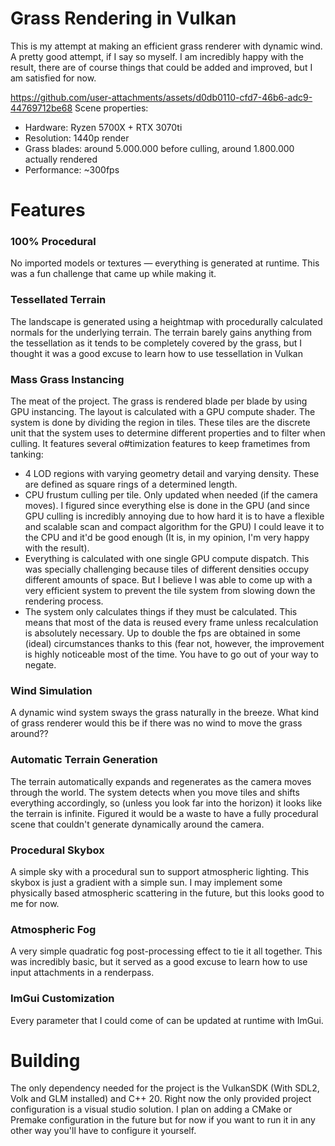 # Grass Rendering in Vulkan
This is my attempt at making an efficient grass renderer with dynamic wind. A pretty good attempt, if I say so myself.
I am incredibly happy with the result, there are of course things that could be added and improved, but I am satisfied for now.

https://github.com/user-attachments/assets/d0db0110-cfd7-46b6-adc9-44769712be68
Scene properties:
- Hardware: Ryzen 5700X + RTX 3070ti
- Resolution: 1440p render
- Grass blades: around 5.000.000 before culling, around 1.800.000 actually rendered
- Performance: ~300fps

# Features
### 100% Procedural
No imported models or textures — everything is generated at runtime. This was a fun challenge that came up while making it.

### Tessellated Terrain
The landscape is generated using a heightmap with procedurally calculated normals for the underlying terrain. 
The terrain barely gains anything from the tessellation as it tends to be completely covered by the grass, but I thought it was a good excuse to learn how to use tessellation in Vulkan

### Mass Grass Instancing
The meat of the project. The grass is rendered blade per blade by using GPU instancing. The layout is calculated with a GPU compute shader.
The system is done by dividing the region in tiles. These tiles are the discrete unit that the system uses to determine different properties and to filter when culling.
It features several o#timization features to keep frametimes from tanking:
- 4 LOD regions with varying geometry detail and varying density. These are defined as square rings of a determined length.
- CPU frustum culling per tile. Only updated when needed (if the camera moves). I figured since everything else is done in the GPU (and since GPU culling is incredibly annoying due to how hard it is to have a flexible and scalable scan and compact algorithm for the GPU) I could leave it to the CPU and it'd be good enough (It is, in my opinion, I'm very happy with the result).
- Everything is calculated with one single GPU compute dispatch. This was specially challenging because tiles of different densities occupy different amounts of space. But I believe I was able to come up with a very efficient system to prevent the tile system from slowing down the rendering process.
- The system only calculates things if they must be calculated. This means that most of the data is reused every frame unless recalculation is absolutely necessary. Up to double the fps are obtained in some (ideal) circumstances thanks to this (fear not, however, the improvement is highly noticeable most of the time. You have to go out of your way to negate. 

### Wind Simulation
A dynamic wind system sways the grass naturally in the breeze. 
What kind of grass renderer would this be if there was no wind to move the grass around??

### Automatic Terrain Generation
The terrain automatically expands and regenerates as the camera moves through the world.
The system detects when you move tiles and shifts everything accordingly, so (unless you look far into the horizon) it looks like the terrain is infinite.
Figured it would be a waste to have a fully procedural scene that couldn't generate dynamically around the camera.

### Procedural Skybox
A simple sky with a procedural sun to support atmospheric lighting.
This skybox is just a gradient with a simple sun. 
I may implement some physically based atmospheric scattering in the future, but this looks good to me for now.

### Atmospheric Fog
A very simple quadratic fog post-processing effect to tie it all together. 
This was incredibly basic, but it served as a good excuse to learn how to use input attachments in a renderpass.

### ImGui Customization
Every parameter that I could come of can be updated at runtime with ImGui.

# Building

The only dependency needed for the project is the VulkanSDK (With SDL2, Volk and GLM installed) and C++ 20. 
Right now the only provided project configuration is a visual studio solution. I plan on adding a CMake or Premake configuration in the future but for now if you want to run it in any other way you'll have to configure it yourself.
